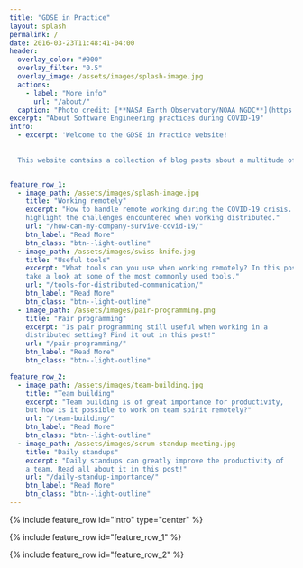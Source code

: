 ```yaml
---
title: "GDSE in Practice"
layout: splash
permalink: /
date: 2016-03-23T11:48:41-04:00
header:
  overlay_color: "#000"
  overlay_filter: "0.5"
  overlay_image: /assets/images/splash-image.jpg
  actions:
    - label: "More info"
      url: "/about/"
  caption: "Photo credit: [**NASA Earth Observatory/NOAA NGDC**](https://www.nasa.gov/mission_pages/NPP/news/earth-at-night.html)"
excerpt: "About Software Engineering practices during COVID-19"
intro: 
  - excerpt: 'Welcome to the GDSE in Practice website! 
  
  
  This website contains a collection of blog posts about a multitude of topics. The posts can be found below and can be read in any order, just pick the ones you like. Enjoy the read and good luck with implementing GDSE in Practice!'


feature_row_1:
  - image_path: /assets/images/splash-image.jpg
    title: "Working remotely"
    excerpt: "How to handle remote working during the COVID-19 crisis. This post
    highlight the challenges encountered when working distributed."
    url: "/how-can-my-company-survive-covid-19/"
    btn_label: "Read More"
    btn_class: "btn--light-outline"
  - image_path: /assets/images/swiss-knife.jpg
    title: "Useful tools"
    excerpt: "What tools can you use when working remotely? In this post we 
    take a look at some of the most commonly used tools."
    url: "/tools-for-distributed-communication/"
    btn_label: "Read More"
    btn_class: "btn--light-outline"
  - image_path: /assets/images/pair-programming.png
    title: "Pair programming"
    excerpt: "Is pair programming still useful when working in a 
    distributed setting? Find it out in this post!"
    url: "/pair-programming/"
    btn_label: "Read More"
    btn_class: "btn--light-outline"

feature_row_2:
  - image_path: /assets/images/team-building.jpg
    title: "Team building"
    excerpt: "Team building is of great importance for productivity,
    but how is it possible to work on team spirit remotely?"
    url: "/team-building/"
    btn_label: "Read More"
    btn_class: "btn--light-outline"
  - image_path: /assets/images/scrum-standup-meeting.jpg
    title: "Daily standups"
    excerpt: "Daily standups can greatly improve the productivity of
    a team. Read all about it in this post!"
    url: "/daily-standup-importance/"
    btn_label: "Read More"
    btn_class: "btn--light-outline"    
---
```


{% include feature_row id="intro" type="center" %}

{% include feature_row id="feature_row_1" %}

{% include feature_row id="feature_row_2" %}